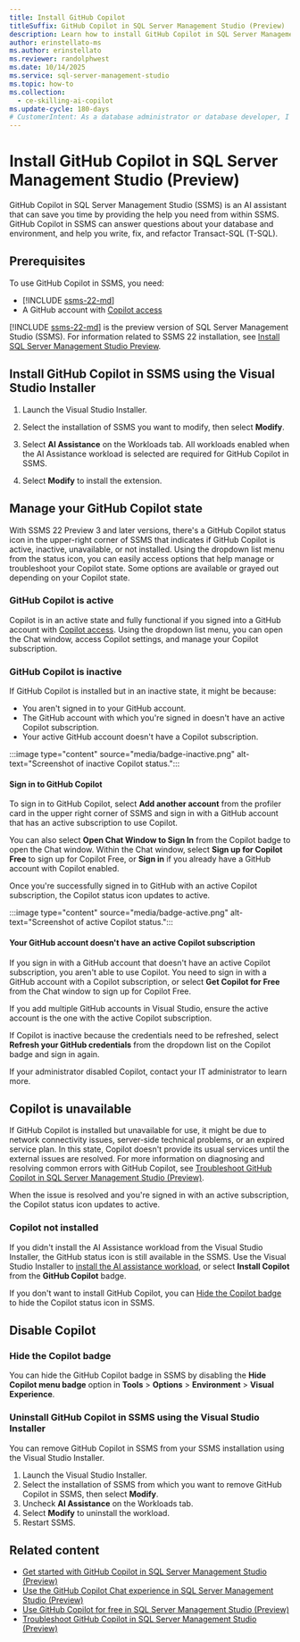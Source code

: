 ```yaml
---
title: Install GitHub Copilot
titleSuffix: GitHub Copilot in SQL Server Management Studio (Preview)
description: Learn how to install GitHub Copilot in SQL Server Management Studio (SSMS).
author: erinstellato-ms
ms.author: erinstellato
ms.reviewer: randolphwest
ms.date: 10/14/2025
ms.service: sql-server-management-studio
ms.topic: how-to
ms.collection:
  - ce-skilling-ai-copilot
ms.update-cycle: 180-days
# CustomerIntent: As a database administrator or database developer, I want to understand how to install GitHub Copilot in SQL Server Management Studio.
---
```

# Install GitHub Copilot in SQL Server Management Studio (Preview)

GitHub Copilot in SQL Server Management Studio (SSMS) is an AI assistant that can save you time by providing the help you need from within SSMS. GitHub Copilot in SSMS can answer questions about your database and environment, and help you write, fix, and refactor Transact-SQL (T-SQL).

## Prerequisites

To use GitHub Copilot in SSMS, you need:

- [!INCLUDE [ssms-22-md](../includes/ssms-22-md.md)]
- A GitHub account with [Copilot access](https://docs.github.com/copilot/get-started/what-is-github-copilot#getting-access-to-copilot)

[!INCLUDE [ssms-22-md](../includes/ssms-22-md.md)] is the preview version of SQL Server Management Studio (SSMS). For information related to SSMS 22 installation, see [Install SQL Server Management Studio Preview](../install/install-preview.md).

## Install GitHub Copilot in SSMS using the Visual Studio Installer

1. Launch the Visual Studio Installer.

1. Select the installation of SSMS you want to modify, then select **Modify**.

1. Select **AI Assistance** on the Workloads tab. All workloads enabled when the AI Assistance workload is selected are required for GitHub Copilot in SSMS.

1. Select **Modify** to install the extension.

## Manage your GitHub Copilot state

With SSMS 22 Preview 3 and later versions, there's a GitHub Copilot status icon in the upper-right corner of SSMS that indicates if GitHub Copilot is active, inactive, unavailable, or not installed. Using the dropdown list menu from the status icon, you can easily access options that help manage or troubleshoot your Copilot state. Some options are available or grayed out depending on your Copilot state.

### GitHub Copilot is active

Copilot is in an active state and fully functional if you signed into a GitHub account with [Copilot access](https://docs.github.com/copilot/get-started/what-is-github-copilot#getting-access-to-copilot). Using the dropdown list menu, you can open the Chat window, access Copilot settings, and manage your Copilot subscription.

### GitHub Copilot is inactive

If GitHub Copilot is installed but in an inactive state, it might be because:

- You aren't signed in to your GitHub account.
- The GitHub account with which you're signed in doesn't have an active Copilot subscription.
- Your active GitHub account doesn't have a Copilot subscription.

:::image type="content" source="media/badge-inactive.png" alt-text="Screenshot of inactive Copilot status.":::

#### Sign in to GitHub Copilot

To sign in to GitHub Copilot, select **Add another account** from the profiler card in the upper right corner of SSMS and sign in with a GitHub account that has an active subscription to use Copilot.

You can also select **Open Chat Window to Sign In** from the Copilot badge to open the Chat window. Within the Chat window, select **Sign up for Copilot Free** to sign up for Copilot Free, or **Sign in** if you already have a GitHub account with Copilot enabled.

Once you're successfully signed in to GitHub with an active Copilot subscription, the Copilot status icon updates to active.

:::image type="content" source="media/badge-active.png" alt-text="Screenshot of active Copilot status.":::

#### Your GitHub account doesn't have an active Copilot subscription

If you sign in with a GitHub account that doesn't have an active Copilot subscription, you aren't able to use Copilot. You need to sign in with a GitHub account with a Copilot subscription, or select **Get Copilot for Free** from the Chat window to sign up for Copilot Free.

If you add multiple GitHub accounts in Visual Studio, ensure the active account is the one with the active Copilot subscription.

If Copilot is inactive because the credentials need to be refreshed, select **Refresh your GitHub credentials** from the dropdown list on the Copilot badge and sign in again.

If your administrator disabled Copilot, contact your IT administrator to learn more.

## Copilot is unavailable

If GitHub Copilot is installed but unavailable for use, it might be due to network connectivity issues, server-side technical problems, or an expired service plan. In this state, Copilot doesn't provide its usual services until the external issues are resolved. For more information on diagnosing and resolving common errors with GitHub Copilot, see [Troubleshoot GitHub Copilot in SQL Server Management Studio (Preview)](troubleshoot.md).

When the issue is resolved and you're signed in with an active subscription, the Copilot status icon updates to active.

### Copilot not installed

If you didn't install the AI Assistance workload from the Visual Studio Installer, the GitHub status icon is still available in the SSMS. Use the Visual Studio Installer to [install the AI assistance workload](#install-github-copilot-in-ssms-using-the-visual-studio-installer), or select **Install Copilot** from the **GitHub Copilot** badge.

If you don't want to install GitHub Copilot, you can [Hide the Copilot badge](#hide-the-copilot-badge) to hide the Copilot status icon in SSMS.

## Disable Copilot

### Hide the Copilot badge

You can hide the GitHub Copilot badge in SSMS by disabling the **Hide Copilot menu badge** option in **Tools** > **Options** > **Environment** > **Visual Experience**.

### Uninstall GitHub Copilot in SSMS using the Visual Studio Installer

You can remove GitHub Copilot in SSMS from your SSMS installation using the Visual Studio Installer.

1. Launch the Visual Studio Installer.
1. Select the installation of SSMS from which you want to remove GitHub Copilot in SSMS, then select **Modify**.
1. Uncheck **AI Assistance** on the Workloads tab.
1. Select **Modify** to uninstall the workload.
1. Restart SSMS.

## Related content

- [Get started with GitHub Copilot in SQL Server Management Studio (Preview)](get-started.md)
- [Use the GitHub Copilot Chat experience in SQL Server Management Studio (Preview)](chat.md)
- [Use GitHub Copilot for free in SQL Server Management Studio (Preview)](free-plan.md)
- [Troubleshoot GitHub Copilot in SQL Server Management Studio (Preview)](troubleshoot.md)
